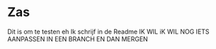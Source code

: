 # Zas
Dit is om te testen eh
Ik schrijf in de Readme
IK 
WIL
iK WIL NOG IETS AANPASSEN IN EEN BRANCH EN DAN MERGEN